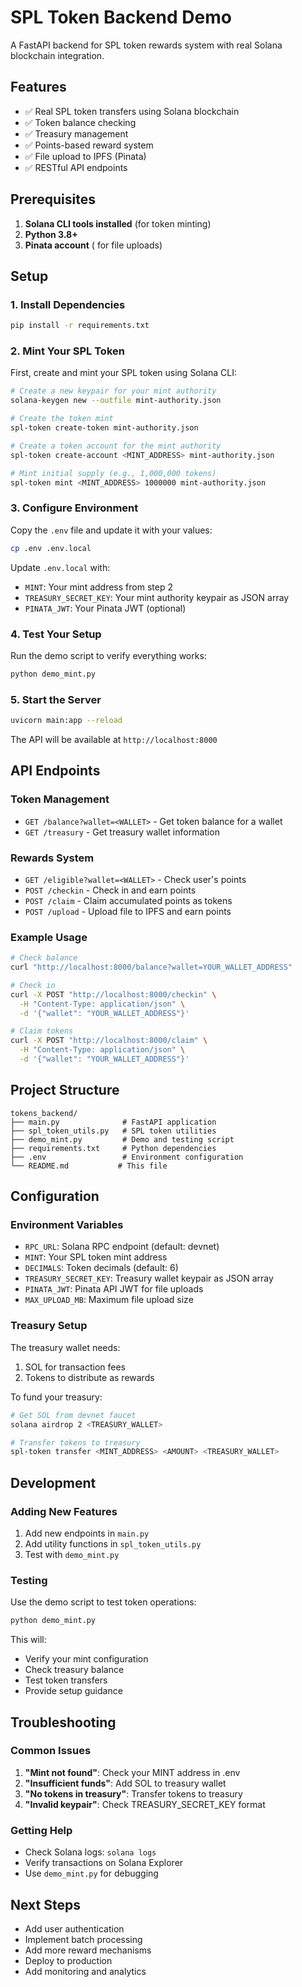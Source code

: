 # SPL Token Backend Demo

A FastAPI backend for SPL token rewards system with real Solana blockchain integration.

## Features

- ✅ Real SPL token transfers using Solana blockchain
- ✅ Token balance checking
- ✅ Treasury management
- ✅ Points-based reward system
- ✅ File upload to IPFS (Pinata)
- ✅ RESTful API endpoints

## Prerequisites

1. **Solana CLI tools installed** (for token minting)
2. **Python 3.8+**
3. **Pinata account** ( for file uploads)

## Setup

### 1. Install Dependencies

```bash
pip install -r requirements.txt
```

### 2. Mint Your SPL Token

First, create and mint your SPL token using Solana CLI:

```bash
# Create a new keypair for your mint authority
solana-keygen new --outfile mint-authority.json

# Create the token mint
spl-token create-token mint-authority.json

# Create a token account for the mint authority
spl-token create-account <MINT_ADDRESS> mint-authority.json

# Mint initial supply (e.g., 1,000,000 tokens)
spl-token mint <MINT_ADDRESS> 1000000 mint-authority.json
```

### 3. Configure Environment

Copy the `.env` file and update it with your values:

```bash
cp .env .env.local
```

Update `.env.local` with:
- `MINT`: Your mint address from step 2
- `TREASURY_SECRET_KEY`: Your mint authority keypair as JSON array
- `PINATA_JWT`: Your Pinata JWT (optional)

### 4. Test Your Setup

Run the demo script to verify everything works:

```bash
python demo_mint.py
```

### 5. Start the Server

```bash
uvicorn main:app --reload
```

The API will be available at `http://localhost:8000`

## API Endpoints

### Token Management

- `GET /balance?wallet=<WALLET>` - Get token balance for a wallet
- `GET /treasury` - Get treasury wallet information

### Rewards System

- `GET /eligible?wallet=<WALLET>` - Check user's points
- `POST /checkin` - Check in and earn points
- `POST /claim` - Claim accumulated points as tokens
- `POST /upload` - Upload file to IPFS and earn points

### Example Usage

```bash
# Check balance
curl "http://localhost:8000/balance?wallet=YOUR_WALLET_ADDRESS"

# Check in
curl -X POST "http://localhost:8000/checkin" \
  -H "Content-Type: application/json" \
  -d '{"wallet": "YOUR_WALLET_ADDRESS"}'

# Claim tokens
curl -X POST "http://localhost:8000/claim" \
  -H "Content-Type: application/json" \
  -d '{"wallet": "YOUR_WALLET_ADDRESS"}'
```

## Project Structure

```
tokens_backend/
├── main.py              # FastAPI application
├── spl_token_utils.py   # SPL token utilities
├── demo_mint.py         # Demo and testing script
├── requirements.txt     # Python dependencies
├── .env                 # Environment configuration
└── README.md           # This file
```

## Configuration

### Environment Variables

- `RPC_URL`: Solana RPC endpoint (default: devnet)
- `MINT`: Your SPL token mint address
- `DECIMALS`: Token decimals (default: 6)
- `TREASURY_SECRET_KEY`: Treasury wallet keypair as JSON array
- `PINATA_JWT`: Pinata API JWT for file uploads
- `MAX_UPLOAD_MB`: Maximum file upload size

### Treasury Setup

The treasury wallet needs:
1. SOL for transaction fees
2. Tokens to distribute as rewards

To fund your treasury:
```bash
# Get SOL from devnet faucet
solana airdrop 2 <TREASURY_WALLET>

# Transfer tokens to treasury
spl-token transfer <MINT_ADDRESS> <AMOUNT> <TREASURY_WALLET>
```

## Development

### Adding New Features

1. Add new endpoints in `main.py`
2. Add utility functions in `spl_token_utils.py`
3. Test with `demo_mint.py`

### Testing

Use the demo script to test token operations:

```bash
python demo_mint.py
```

This will:
- Verify your mint configuration
- Check treasury balance
- Test token transfers
- Provide setup guidance

## Troubleshooting

### Common Issues

1. **"Mint not found"**: Check your MINT address in .env
2. **"Insufficient funds"**: Add SOL to treasury wallet
3. **"No tokens in treasury"**: Transfer tokens to treasury
4. **"Invalid keypair"**: Check TREASURY_SECRET_KEY format

### Getting Help

- Check Solana logs: `solana logs`
- Verify transactions on Solana Explorer
- Use `demo_mint.py` for debugging

## Next Steps

- Add user authentication
- Implement batch processing
- Add more reward mechanisms
- Deploy to production
- Add monitoring and analytics
